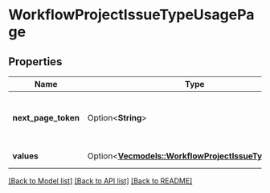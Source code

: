 # WorkflowProjectIssueTypeUsagePage

## Properties

Name | Type | Description | Notes
------------ | ------------- | ------------- | -------------
**next_page_token** | Option<**String**> | Token for the next page of issue type usages. | [optional]
**values** | Option<[**Vec<models::WorkflowProjectIssueTypeUsage>**](WorkflowProjectIssueTypeUsage.md)> | The list of issue types. | [optional]

[[Back to Model list]](../README.md#documentation-for-models) [[Back to API list]](../README.md#documentation-for-api-endpoints) [[Back to README]](../README.md)


